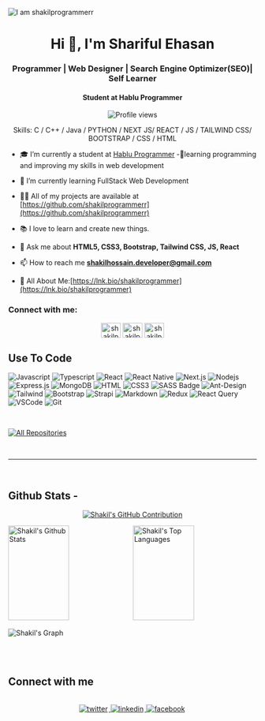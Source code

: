 ![I am shakilprogrammerr](https://github.com/shakilprogrammerr/shakilprogrammerr/blob/main/code.png)

<h1 align="center">Hi 👋, I'm Shariful Ehasan</h1>
<h3 align="center">Programmer | Web Designer | Search Engine Optimizer(SEO)| Self Learner</h3>
<h4 align="center">Student at Hablu Programmer</h4>

<div align="center">

![Profile views](https://komarev.com/ghpvc/?username=shakilprogrammerr&color=red)

Skills: C / C++ / Java / PYTHON / NEXT JS/ REACT / JS / TAILWIND CSS/ BOOTSTRAP  / CSS / HTML 

</div>

- 🎓 I’m currently a student at [Hablu Programmer](https://www.hablu-programmer.com/)
-🔰learning programming and improving my skills in web development
- 🌱 I’m currently learning FullStack Web Development

- 👨‍💻 All of my projects are available at [https://github.com/shakilprogrammerr](https://github.com/shakilprogrammerr)

- 📚 I love to learn and create new things.

- 💬 Ask me about **HTML5, CSS3, Bootstrap, Tailwind CSS, JS, React**

- 📫 How to reach me **shakilhossain.developer@gmail.com**

- 📄 All About Me:[https://lnk.bio/shakilprogrammer](https://lnk.bio/shakilprogrammer)

<h3 align="left">Connect with me:</h3>

<p align="center">
<a href="https://fb.com/shakilprogrammer/" target="blank"><img align="center" src="https://raw.githubusercontent.com/rahuldkjain/github-profile-readme-generator/master/src/images/icons/Social/facebook.svg" alt="shakilprogrammerr" height="30" width="40" /></a>
<a href="https://twitter.com/shakilpro5401" target="blank"><img align="center" src="https://raw.githubusercontent.com/rahuldkjain/github-profile-readme-generator/master/src/images/icons/Social/twitter.svg" alt="shakilpro5401" height="30" width="40" /></a>
<a href="https://linkedin.com/in/shakilprogrammerr/" target="blank"><img align="center" src="https://raw.githubusercontent.com/rahuldkjain/github-profile-readme-generator/master/src/images/icons/Social/linked-in-alt.svg" alt="shakilprogrammerr/" height="30" width="40" /></a>
</p>

## Use To Code

![Javascript](https://img.shields.io/badge/Javascript-F0DB4F?style=for-the-badge&labelColor=black&logo=javascript&logoColor=F0DB4F)
![Typescript](https://img.shields.io/badge/Typescript-007acc?style=for-the-badge&labelColor=black&logo=typescript&logoColor=007acc)
![React](https://img.shields.io/badge/-React-61DBFB?style=for-the-badge&labelColor=black&logo=react&logoColor=61DBFB)
![React Native](https://img.shields.io/badge/React_Native-20232A?style=for-the-badge&logo=react&logoColor=61DAFB)
![Next.js](https://img.shields.io/badge/next.js-000000?style=for-the-badge&logo=nextdotjs&logoColor=white)
![Nodejs](https://img.shields.io/badge/Nodejs-3C873A?style=for-the-badge&labelColor=black&logo=node.js&logoColor=3C873A)
![Express.js](https://img.shields.io/badge/Express.js-000000?style=for-the-badge&logo=express&logoColor=white)
![MongoDB](https://img.shields.io/badge/MongoDB-4EA94B?style=for-the-badge&logo=mongodb&logoColor=white)
![HTML](https://img.shields.io/badge/HTML5-E34F26?style=for-the-badge&logo=html5&logoColor=white)
![CSS3](https://img.shields.io/badge/CSS3-1572B6?style=for-the-badge&logo=css3&logoColor=white)
![SASS Badge](https://img.shields.io/badge/Sass-CC6699?style=for-the-badge&logo=sass&logoColor=white)
![Ant-Design](https://img.shields.io/badge/AntDesign-0170FE?style=for-the-badge&logo=antdesign&logoColor=white)
![Tailwind](https://img.shields.io/badge/Tailwind_CSS-092749?style=for-the-badge&logo=tailwindcss&logoColor=06B6D4&labelColor=000000)
![Bootstrap](https://img.shields.io/badge/Bootstrap-563D7C?style=for-the-badge&logo=bootstrap&logoColor=white)
![Strapi](https://img.shields.io/badge/strapi-2E7EEA?style=for-the-badge&logo=strapi&logoColor=white)
![Markdown](https://img.shields.io/badge/Markdown-000000?style=for-the-badge&logo=markdown&logoColor=white)
![Redux](https://img.shields.io/badge/Redux-593D88?style=for-the-badge&logo=redux&logoColor=white)
![React Query](https://img.shields.io/badge/-React_Query-FF4154?style=for-the-badge&logo=react%20query&logoColor=white)
![VSCode](https://img.shields.io/badge/Visual_Studio-0078d7?style=for-the-badge&logo=visual%20studio&logoColor=white)
![Git](https://img.shields.io/badge/Git-F05032?style=for-the-badge&logo=git&logoColor=white)

<br/>

<!-- ## Best Repo - -->

<!-- [![Java Projects](https://github-readme-stats.vercel.app/api/pin/?username=&repo=Java-Project&border_color=7F3FBF&bg_color=0D1117&title_color=C9D1D9&text_color=8B949E&icon_color=7F3FBF)](https://github.com/shakilprogrammerr/Java-Project) -->
<!-- [![100+ C Problems](https://github-readme-stats.vercel.app/api/pin/?username=shakilprogrammerr&repo=100_plus_C_Problems&border_color=7F3FBF&bg_color=0D1117&title_color=C9D1D9&text_color=8B949E&icon_color=7F3FBF)](https://github.com/shakilprogrammerr//100_plus_C_Problems) -->
<!-- [![Front End Projects](https://github-readme-stats.vercel.app/api/pin/?username=shakilprogrammerr&repo=front_end_projects&border_color=7F3FBF&bg_color=0D1117&title_color=C9D1D9&text_color=8B949E&icon_color=7F3FBF)](https://github.com/shakilprogrammerr/front_end_projects) -->
<!-- [![Weblitical](https://github-readme-stats.vercel.app/api/pin/?username=shakilprogrammerr&repo=weblitical&border_color=7F3FBF&bg_color=0D1117&title_color=C9D1D9&text_color=8B949E&icon_color=7F3FBF)](https://github.com/shakilprogrammerr/weblitical) -->


<!-- <img align="center" src="https://camo.githubusercontent.com/9c130d0b45942f3866bc65f70db7694254fc5389ef8b71cbd68c29ca022b0b8b/68747470733a2f2f6769746875622d726561646d652d73747265616b2d73746174732e6865726f6b756170702e636f6d2f3f757365723d61736875746f73682d706d697368726126" alt="shakilprogrammerr" data-canonical-src="https://github-readme-streak-stats.herokuapp.com/?user=shakilprogrammerr&amp;" style="max-width: 100%;"> -->



<p align="left">
  <a href="https://github.com/shakilprogrammerr?tab=repositories" target="_blank"><img alt="All Repositories" title="All Repositories" src="https://img.shields.io/badge/-All%20Repos-2962FF?style=for-the-badge&logo=koding&logoColor=white"/></a>
</p>

<br/>
<hr/>
<br/>

## Github Stats -

<p align="center">
  <a href="https://github.com/shakilprogrammerr">
    <img src="https://github-profile-summary-cards.vercel.app/api/cards/profile-details?username=shakilprogrammerr&theme=radical" alt="Shakil's GitHub Contribution"/>
  </a>
</p>

<a> 
    <a href="https://github.com/shakilprogrammerr"><img alt="Shakil's Github Stats" src="https://denvercoder1-github-readme-stats.vercel.app/api?username=shakilprogrammerr&show_icons=true&count_private=true&theme=react&border_color=7F3FBF&bg_color=0D1117&title_color=F85D7F&icon_color=F8D866" height="192px" width="49.5%"/></a>
  <a href="https://github.com/shakilprogrammerr"><img alt="Shakil's Top Languages" src="https://denvercoder1-github-readme-stats.vercel.app/api/top-langs/?username=shakilprogrammerr&langs_count=8&layout=compact&theme=react&border_color=7F3FBF&bg_color=0D1117&title_color=F85D7F&icon_color=F8D866" height="192px" width="49.5%"/></a>
  <br/>
</a>

![Shakil's Graph](https://github-readme-activity-graph.vercel.app/graph?username=shakilprogrammerr&custom_title=Shakil's%20GitHub%20Activity%20Graph&bg_color=0D1117&color=7F3FBF&line=7F3FBF&point=7F3FBF&area_color=FFFFFF&title_color=FFFFFF&area=true)

<br/>

<br/>

## Connect with me

<div align="center">
<br/>
<a href="https://twitter.com/shakilpro5401" target="_blank">
<img src=https://img.shields.io/badge/twitter-%2300acee.svg?&style=for-the-badge&logo=twitter&logoColor=white alt=twitter style="margin-bottom: 5px; margin-right: 2px;" />
</a>
<a href="https://www.linkedin.com/in/shakilprogrammer/" target="_blank">
<img src=https://img.shields.io/badge/linkedin-%231E77B5.svg?&style=for-the-badge&logo=linkedin&logoColor=white alt=linkedin style="margin-bottom: 5px; margin-right: 2px;" />
</a>
<a href="https://www.facebook.com/shakilprogrammer" target="_blank">
<img src=https://img.shields.io/badge/facebook-%232E87FB.svg?&style=for-the-badge&logo=facebook&logoColor=white alt=facebook style="margin-bottom: 5px; margin-right: 2px;" />
</a>  
</div>
